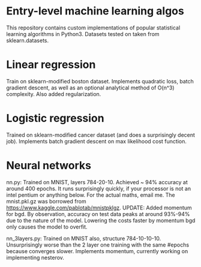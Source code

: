# Entry-level machine learning algos
This repository contains custom implementations of popular statistical learning algorithms in Python3. Datasets tested on taken from sklearn.datasets.

# Linear regression
Train on sklearn-modified boston dataset. Implements quadratic loss, batch gradient descent, as well as an optional analytical method of O(n^3) complexity. Also added regularization. 

# Logistic regression
Trained on sklearn-modified cancer dataset (and does a surprisingly decent job). Implements batch gradient descent on max likelihood cost function.

# Neural networks
nn.py: Trained on MNIST, layers 784-20-10. Achieved ~ 94% accuracy at around 400 epochs. It runs surprisingly quickly, if your processor is not an intel pentium or anything below. For the actual maths, email me. 
The mnist.pkl.gz was borrowed from https://www.kaggle.com/pablotab/mnistpklgz. 
UPDATE: Added momentum for bgd. By observation, accuracy on test data peaks at around 93%-94% due to the nature of the model. Lowering the costs faster by momentum bgd only causes the model to overfit.


nn_3layers.py: Trained on MNIST also, structure 784-10-10-10. Unsurprisingly worse than the 2 layer one training with the same #epochs because converges slower. Implements momentum, currently working on implementing nesterov. 


